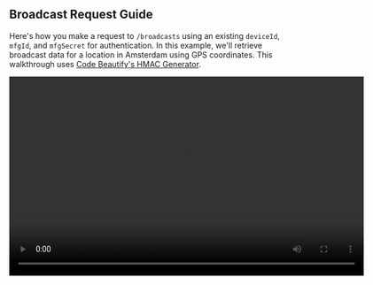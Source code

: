 ## Broadcast Request Guide 

Here's how you make a request to `/broadcasts` using an existing `deviceId`, `mfgId`, and `mfgSecret` for authentication. In this example, we'll retrieve broadcast data for a location in Amsterdam using GPS coordinates. This walkthrough uses [Code Beautify's HMAC Generator](http://codebeautify.org/hmac-generator).

<video width="640" height="360" controls>
  <source src="https://s.cnrd.io/other/broadcast_requests_guide.mp4" type="video/mp4">Your browser does not support HTML5 video.</video>
